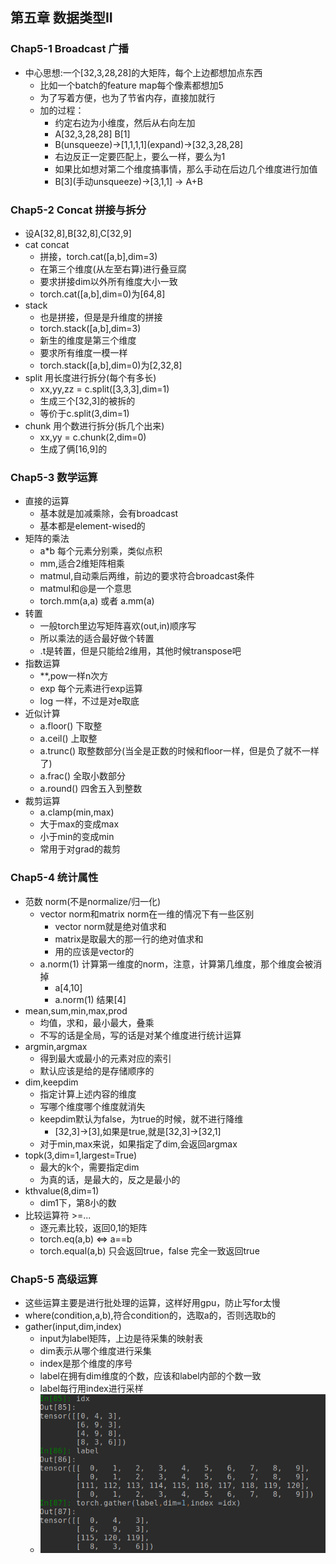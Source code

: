 ## 第五章 数据类型II 
### Chap5-1 Broadcast 广播
- 中心思想:一个[32,3,28,28]的大矩阵，每个上边都想加点东西
    - 比如一个batch的feature map每个像素都想加5
    - 为了写着方便，也为了节省内存，直接加就行
    - 加的过程：
        - 约定右边为小维度，然后从右向左加
        - A[32,3,28,28] B[1]
        - B(unsqueeze)->[1,1,1,1]\(expand)->[32,3,28,28]
        - 右边反正一定要匹配上，要么一样，要么为1
        - 如果比如想对第二个维度搞事情，那么手动在后边几个维度进行加值
        - B[3]\(手动unsqueeze)->[3,1,1] -> A+B
        
### Chap5-2 Concat 拼接与拆分
- 设A[32,8],B[32,8],C[32,9]
- cat concat
    - 拼接，torch.cat([a,b],dim=3)
    - 在第三个维度(从左至右算)进行叠豆腐
    - 要求拼接dim以外所有维度大小一致
    - torch.cat([a,b],dim=0)为[64,8]
- stack
    - 也是拼接，但是是升维度的拼接
    - torch.stack([a,b],dim=3)
    - 新生的维度是第三个维度
    - 要求所有维度一模一样
    - torch.stack([a,b],dim=0)为[2,32,8]
- split 用长度进行拆分(每个有多长)
    - xx,yy,zz = c.split([3,3,3],dim=1)
    - 生成三个[32,3]的被拆的
    - 等价于c.split(3,dim=1)
- chunk 用个数进行拆分(拆几个出来)
    - xx,yy = c.chunk(2,dim=0)
    - 生成了俩[16,9]的

### Chap5-3 数学运算
- 直接的运算
    - 基本就是加减乘除，会有broadcast
    - 基本都是element-wised的
- 矩阵的乘法
    - a*b 每个元素分别乘，类似点积
    - mm,适合2维矩阵相乘
    - matmul,自动乘后两维，前边的要求符合broadcast条件
    - matmul和@是一个意思
    - torch.mm(a,a) 或者 a.mm(a)
- 转置
    - 一般torch里边写矩阵喜欢(out,in)顺序写
    - 所以乘法的适合最好做个转置
    - .t是转置，但是只能给2维用，其他时候transpose吧
- 指数运算
    - **,pow一样n次方
    - exp 每个元素进行exp运算
    - log 一样，不过是对e取底
- 近似计算
    - a.floor() 下取整
    - a.ceil()  上取整
    - a.trunc() 取整数部分(当全是正数的时候和floor一样，但是负了就不一样了)
    - a.frac() 全取小数部分
    - a.round() 四舍五入到整数
- 裁剪运算
    - a.clamp(min,max)
    - 大于max的变成max
    - 小于min的变成min
    - 常用于对grad的裁剪
    
### Chap5-4 统计属性
- 范数 norm(不是normalize/归一化)
    - vector norm和matrix norm在一维的情况下有一些区别
        - vector norm就是绝对值求和
        - matrix是取最大的那一行的绝对值求和
        - 用的应该是vector的
    - a.norm(1) 计算第一维度的norm，注意，计算第几维度，那个维度会被消掉
        - a[4,10]
        - a.norm(1) 结果[4]
- mean,sum,min,max,prod
    - 均值，求和，最小最大，叠乘
    - 不写的话是全局，写的话是对某个维度进行统计运算
- argmin,argmax
    - 得到最大或最小的元素对应的索引
    - 默认应该是给的是存储顺序的
- dim,keepdim
    - 指定计算上述内容的维度
    - 写哪个维度哪个维度就消失
    - keepdim默认为false，为true的时候，就不进行降维
        - [32,3]->[3],如果是true,就是[32,3]->[32,1]
    - 对于min,max来说，如果指定了dim,会返回argmax
- topk(3,dim=1,largest=True)
    - 最大的k个，需要指定dim
    - 为真的话，是最大的，反之是最小的
- kthvalue(8,dim=1)
    - dim1下，第8小的数
- 比较运算符 >=...
    - 逐元素比较，返回0,1的矩阵
    - torch.eq(a,b) <=> a==b
    - torch.equal(a,b) 只会返回true，false 完全一致返回true
    
### Chap5-5 高级运算
- 这些运算主要是进行批处理的运算，这样好用gpu，防止写for太慢
- where(condition,a,b),符合condition的，选取a的，否则选取b的
- gather(input,dim,index)
    - input为label矩阵，上边是待采集的映射表
    - dim表示从哪个维度进行采集
    - index是那个维度的序号
    - label在拥有dim维度的个数，应该和label内部的个数一致
    - label每行用index进行采样
    - ![gather的运算效果](gather.png)